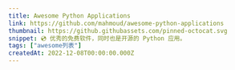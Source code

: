 ```yaml
---
title: Awesome Python Applications
link: https://github.com/mahmoud/awesome-python-applications
thumbnail: https://github.githubassets.com/pinned-octocat.svg
snippet: 💿 优秀的免费软件，同时也是开源的 Python 应用。
tags: ["awesome列表"]
createdAt: 2022-12-08T00:00:00.000Z
---
```

